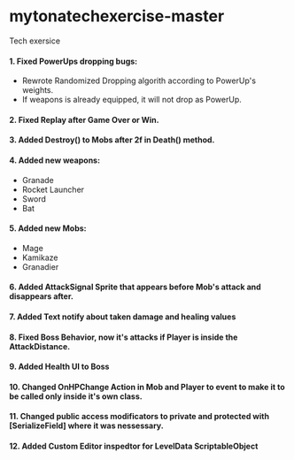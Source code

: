 # mytonatechexercise-master
 Tech exersice
 
#### 1. Fixed PowerUps dropping bugs:
-  Rewrote Randomized Dropping algorith according to PowerUp's weights.
-  If weapons is already equipped, it will not drop as PowerUp.
#### 2. Fixed Replay after Game Over or Win.
#### 3. Added Destroy() to Mobs after 2f in Death() method.
#### 4. Added new weapons: 
-  Granade 
-  Rocket Launcher
-  Sword
-  Bat
#### 5. Added new Mobs: 
-  Mage
-  Kamikaze
-  Granadier
#### 6. Added AttackSignal Sprite that appears before Mob's attack and disappears after.
#### 7. Added Text notify about taken damage and healing values
#### 8. Fixed Boss Behavior, now it's attacks if Player is inside the AttackDistance. 
#### 9. Added Health UI to Boss  
#### 10. Changed OnHPChange Action in Mob and Player to event to make it to be called only inside it's own class.
#### 11. Changed public access modificators to private and protected with [SerializeField] where it was nessessary.
#### 12. Added Custom Editor inspedtor for LevelData ScriptableObject
